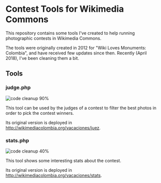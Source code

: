 # Contest Tools for Wikimedia Commons

This repository contains some tools I've created to help running photographic contests in Wikimedia Commons.

The tools were originally created in 2012 for "Wiki Loves Monuments: Colombia", and have received few updates since then. Recently (April 2018), I've been cleaning them a bit.

## Tools
### judge.php
![code cleanup 90%](https://img.shields.io/badge/code%20cleanup-90%25-green.svg)

This tool can be used by the judges of a contest to filter the best photos in order to pick the contest winners.

Its original version is deployed in http://wikimediacolombia.org/vacaciones/juez.

### stats.php
![code cleanup 40%](https://img.shields.io/badge/code%20cleanup-40%25-yellow.svg)

This tool shows some interesting stats about the contest.

Its original version is deployed in http://wikimediacolombia.org/vacaciones/stats.
